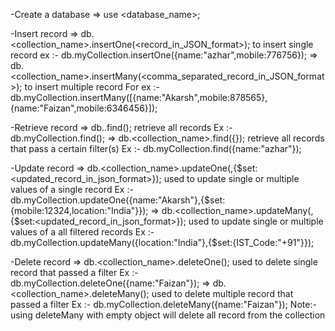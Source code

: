 -Create a database
    => use <database_name>;

-Insert record
    => db.<collection_name>.insertOne(<record_in_JSON_format>); 
       to insert single record
       ex :- db.myCollection.insertOne({name:"azhar",mobile:776756});
    => db.<collection_name>.insertMany(<comma_separated_record_in_JSON_format>);
       to insert multiple record
       For ex :- db.myCollection.insertMany([{name:"Akarsh",mobile:878565},{name:"Faizan",mobile:6346456}]);

-Retrieve record
    => db.<Collection>.find();
       retrieve all records
       Ex :- db.myCollection.find();
    => db.<collection_name>.find({<filter>});
       retrieve all records that pass a certain filter(s)
       Ex :- db.myCollection.find({name:"azhar"});

-Update record
    => db.<collection_name>.updateOne(<filter>,{$set:<updated_record_in_json_format>});
      used to update single or multiple values of a single record
      Ex :- db.myCollection.updateOne({name:"Akarsh"},{$set:{mobile:12324,location:"India"}});
    => db.<collection_name>.updateMany(<filter>,{$set:<updated_record_in_json_format>});
      used to update single or multiple values of a all filtered records
      Ex :- db.myCollection.updateMany({location:"India"},{$set:{IST_Code:"+91"}});

-Delete record
    => db.<collection_name>.deleteOne(<filter>);
      used to delete single record that passed a filter
      Ex :- db.myCollection.deleteOne({name:"Faizan"});
    => db.<collection_name>.deleteMany(<filter>);
      used to delete multiple record that passed a filter
      Ex :- db.myCollection.deleteMany({name:"Faizan"});
    Note:- using deleteMany with empty object will delete all record from the collection